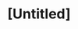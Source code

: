 ---
pid: RS223
title: "[Untitled]"
location_transcription: 
zipcode: '16686'
outside_phl: 'Tyrone PA '
neighborhood: 
age: '35'
age_range: 30-39
instagram: 
image_file_name: RS_223.jpg
proposal_transcription: Something with Dutch history
topic: History,Race Ethnicity
topic_summary: 0, 0
type: Other No Form
keywords_other: Dutch History
credit: Adam Smith
image_labels: 
twitter: 
facebook: 
permalink: "/monuments/rs223/"
layout: item-page
---